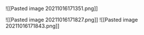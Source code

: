 ![[Pasted image 20211016171351.png]]

![[Pasted image 20211016171827.png]]
![[Pasted image 20211016171843.png]]